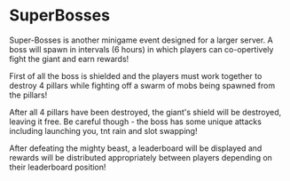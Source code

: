 # SuperBosses

Super-Bosses is another minigame event designed for a larger server. A boss will spawn in intervals (6 hours) in which players can co-opertively fight the giant and earn rewards!

First of all the boss is shielded and the players must work together to destroy 4 pillars while fighting off a swarm of mobs being spawned from the pillars!

After all 4 pillars have been destroyed, the giant's shield will be destroyed, leaving it free. Be careful though - the boss has some unique attacks including launching you, tnt rain and slot swapping!

After defeating the mighty beast, a leaderboard will be displayed and rewards will be distributed appropriately between players depending on their leaderboard position!
